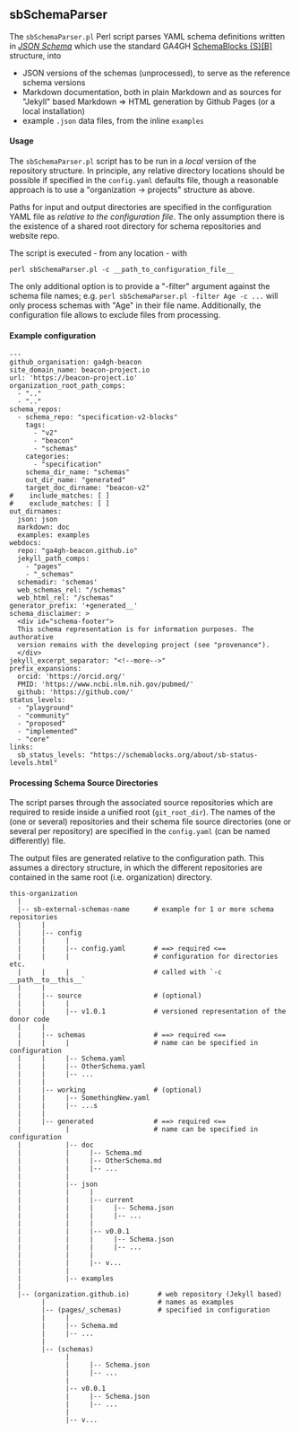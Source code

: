 ## sbSchemaParser

The `sbSchemaParser.pl` Perl script parses YAML schema definitions 
written in [_JSON Schema_](https://json-schema.org) which use the standard GA4GH 
[SchemaBlocks {S}[B]](http://schemablocks.org) structure, into 

* JSON versions of the schemas (unprocessed), to serve as the reference
schema versions
* Markdown documentation, both in plain Markdown and as sources for "Jekyll" 
based Markdown => HTML generation by Github Pages (or a local installation)
* example `.json` data files, from the inline `examples`

#### Usage

The `sbSchemaParser.pl` script has to be run in a _local_ version of the 
repository structure. In principle, any relative directory locations should be 
possible if specified in the `config.yaml` defaults file, though a reasonable 
approach is to use a "organization -> projects" structure as above.

Paths for input and output directories are specified in the configuration YAML
file as *relative to the configuration file*. The only assumption there is the
existence of a shared root directory for schema repositories and website repo.

The script is executed - from any location - with

```
perl sbSchemaParser.pl -c __path_to_configuration_file__
```

The only additional option is to provide a "-filter" argument against the schema 
file names; e.g. `perl sbSchemaParser.pl -filter Age -c ...` will only process
schemas with "Age" in their file name. Additionally, the configuration file allows
to exclude files from processing.

#### Example configuration

```
---
github_organisation: ga4gh-beacon
site_domain_name: beacon-project.io
url: 'https://beacon-project.io'
organization_root_path_comps:
  - ".."
  - ".."
schema_repos:
  - schema_repo: "specification-v2-blocks"
    tags:
      - "v2"
      - "beacon"
      - "schemas"
    categories:
      - "specification"
    schema_dir_name: "schemas"
    out_dir_name: "generated"
    target_doc_dirname: "beacon-v2"
#    include_matches: [ ]
#    exclude_matches: [ ]
out_dirnames:
  json: json
  markdown: doc
  examples: examples
webdocs:
  repo: "ga4gh-beacon.github.io"
  jekyll_path_comps:
    - "pages"
    - "_schemas"
  schemadir: 'schemas'
  web_schemas_rel: "/schemas"
  web_html_rel: "/schemas"
generator_prefix: '+generated__'
schema_disclaimer: >
  <div id="schema-footer">
  This schema representation is for information purposes. The authorative 
  version remains with the developing project (see "provenance").
  </div>
jekyll_excerpt_separator: "<!--more-->"
prefix_expansions:
  orcid: 'https://orcid.org/'
  PMID: 'https://www.ncbi.nlm.nih.gov/pubmed/'
  github: 'https://github.com/'
status_levels:
  - "playground"
  - "community"
  - "proposed"
  - "implemented"
  - "core"
links:
  sb_status_levels: "https://schemablocks.org/about/sb-status-levels.html"
```

#### Processing Schema Source Directories

The script parses through the associated source repositories which are required
to reside inside a unified root (`git_root_dir`). The names of the (one or
several) repositories and their schema file source directories (one or several
per repository) are specified in the `config.yaml` (can be named differently)
file.

The output files are generated relative to the configuration path. This assumes
a directory structure, in which the different repositories are contained in the
same root (i.e. organization) directory.

```
this-organization
  |
  |-- sb-external-schemas-name      # example for 1 or more schema repositories
  |     |
  |     |-- config
  |     |     |
  |     |     |-- config.yaml       # ==> required <==
  |     |     |                     # configuration for directories etc.
  |     |     |                     # called with `-c __path__to__this__` 
  |     |
  |     |-- source                  # (optional)
  |     |     |
  |     |     |-- v1.0.1            # versioned representation of the donor code
  |     |
  |     |-- schemas                 # ==> required <==
  |     |     |                     # name can be specified in configuration
  |     |     |-- Schema.yaml
  |     |     |-- OtherSchema.yaml
  |     |     |-- ...
  |     |
  |     |-- working                 # (optional)
  |     |     |-- SomethingNew.yaml     
  |     |     |-- ...s
  |     |     
  |     |-- generated               # ==> required <==
  |           |                     # name can be specified in configuration
  |           |-- doc
  |           |     |-- Schema.md
  |           |     |-- OtherSchema.md
  |           |     |-- ...
  |           |
  |           |-- json
  |           |     |    
  |           |     |-- current
  |           |     |     |-- Schema.json
  |           |     |     |-- ...
  |           |     |    
  |           |     |-- v0.0.1
  |           |     |     |-- Schema.json
  |           |     |     |-- ...
  |           |     |    
  |           |     |-- v... 
  |           |
  |           |-- examples
  |   
  |-- (organization.github.io)       # web repository (Jekyll based)
        |                            # names as examples
        |-- (pages/_schemas)         # specified in configuration
        |     |
        |     |-- Schema.md
        |     |-- ...
        |
        |-- (schemas)
              |
              |     |-- Schema.json
              |     |-- ...
              |    
              |-- v0.0.1
              |     |-- Schema.json
              |     |-- ...
              |    
              |-- v...
```


